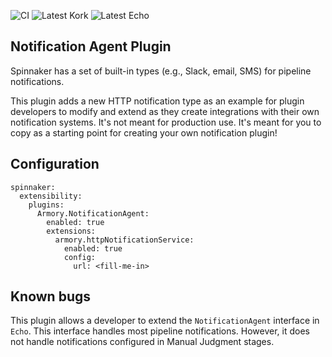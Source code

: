 ![CI](https://github.com/spinnaker-plugin-examples/pf4jStagePlugin/workflows/CI/badge.svg)
![Latest Kork](https://github.com/spinnaker-plugin-examples/pf4jStagePlugin/workflows/Latest%20Kork/badge.svg?branch=master)
![Latest Echo](https://github.com/spinnaker-plugin-examples/pf4jStagePlugin/workflows/Latest%20Echo/badge.svg?branch=master)

## Notification Agent Plugin

Spinnaker has a set of built-in types (e.g., Slack, email, SMS)
for pipeline notifications.

This plugin adds a new HTTP notification type as an example for plugin 
developers to modify and extend as they create integrations with their own 
notification systems. It's not meant for production use. It's meant for you
to copy as a starting point for creating your own notification plugin!

## Configuration

```
spinnaker:
  extensibility:
    plugins:
      Armory.NotificationAgent:
        enabled: true
        extensions:
          armory.httpNotificationService:
            enabled: true
            config:
              url: <fill-me-in>
```

## Known bugs

This plugin allows a developer to extend the `NotificationAgent` interface in
`Echo`. This interface handles most pipeline notifications. However, it does not handle notifications 
configured in Manual Judgment stages.
